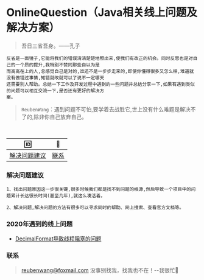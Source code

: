 # OnlineQuestion（Java相关线上问题及解决方案）
 > 吾日三省吾身。——孔子
 
    反省是一面镜子,它能将我们的错误清清楚楚地照出来,使我们有改正的机会。同时反思也是对自己的一个质的提升,我特别不赞同那些自以为是
    而高高在上的人,总感觉自己是对的,谁还不是一步步走来的,即使你懂得很多又怎么样,难道就没有做错过事情,知错就改就可以了说不一定哪天
    还需要别人帮助。总结一下工作及开发过程中遇到的一些问题并总结分享一下,如果有遇到类似的问题可以相互交流一下,是否还有更好的解决方
    案。
 
 > `ReubenWang`：遇到问题不可怕,要学着去战胜它,世上没有什么难题是解决不了的,除非你自己放弃自己。
  
<br/>

|🆔|📮
| :--------:|:--------:|
|[解决问题建议](#解决问题建议)|[联系](#联系)|

### 解决问题建议
    1、找出问题原因这一步很关键,很多时候我们都是找不到问题的根源,然后导致一个项目中的问题累计长达很长时间(甚至几年),就这么凑活着。
       
    2、解决问题,解决问题的方法有很多可以寻求同时的帮助、网上搜索、查看官方文档等。  

### 2020年遇到的线上问题

  - [DecimalFormat导致线程阻塞的问题](https://github.com/luobotiantang/OnlineQuestion/blob/master/md/DecimalFormat.md)
    
### 联系

> reubenwang@foxmail.com
> 没事别找我，找我也不在！--我很忙🦆